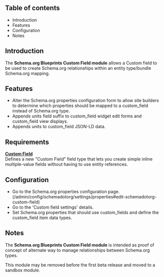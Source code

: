 Table of contents
-----------------

* Introduction
* Features
* Configuration
* Notes


Introduction
------------

The **Schema.org Blueprints Custom Field module** allows a Custom field to be used to
create Schema.org relationships within an entity type/bundle Schema.org mapping.


Features
--------

- Alter the Schema.org properties configuration form to allow site builders
  to determine which properties should be mapped to a custom_field instead of
  Schema.org type.
- Appends units field suffix to custom_field widget edit forms and
  custom_field view displays.
- Appends units to custom_field JSON-LD data.


Requirements
------------

**[Custom Field](https://www.drupal.org/project/custom_field)**  
Defines a new "Custom Field" field type that lets you create simple inline multiple-value fields without having to use entity references.


Configuration
-------------

- Go to the Schema.org properties configuration page.  
  (/admin/config/schemadotorg/settings/properties#edit-schemadotorg-custom-field)
- Go to the 'Custom field settings' details.
- Set Schema.org properties that should use custom_fields and define the
  custom_field item data types.


Notes
-----

The **Schema.org Blueprints Custom Field module** is intended as proof of concept of
alternate way to manage relationships between Schema.org types.

This module may be removed before the first beta release and moved to
a sandbox module.
